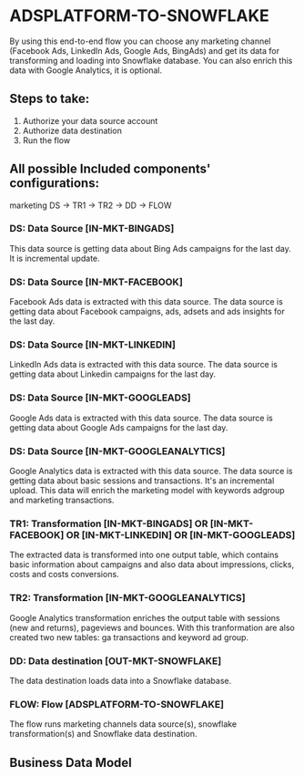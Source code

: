 # ADSPLATFORM-TO-SNOWFLAKE

By using this end-to-end flow you can choose any marketing channel (Facebook Ads, LinkedIn Ads, Google Ads, BingAds) and get its data for transforming and loading into Snowflake database. You can also enrich this data with Google Analytics, it is optional.

## Steps to take:
1. Authorize your data source account
2. Authorize data destination
3. Run the flow

## All possible Included components' configurations:

marketing DS -> TR1 -> TR2 -> DD -> FLOW

### DS: Data Source [IN-MKT-BINGADS] 

This data source is getting data about Bing Ads campaigns for the last day. It is incremental update.

### DS: Data Source [IN-MKT-FACEBOOK]

Facebook Ads data is extracted with this data source. The data source is getting data about Facebook campaigns, ads, adsets and ads insights for the last day.

### DS: Data Source [IN-MKT-LINKEDIN]

LinkedIn Ads data is extracted with this data source. The data source is getting data about Linkedin campaigns for the last day.

### DS: Data Source [IN-MKT-GOOGLEADS]

Google Ads data is extracted with this data source. The data source is getting data about Google Ads campaigns for the last day.

### DS: Data Source [IN-MKT-GOOGLEANALYTICS]

Google Analytics data is extracted with this data source. The data source is getting data about basic sessions and transactions. It's an incremental upload. This data will enrich the marketing model with keywords adgroup and marketing transactions.

### TR1: Transformation [IN-MKT-BINGADS] OR [IN-MKT-FACEBOOK] OR [IN-MKT-LINKEDIN] OR [IN-MKT-GOOGLEADS]

The extracted data is transformed into one output table, which contains basic information about campaigns and also data about impressions, clicks, costs and costs conversions.

### TR2: Transformation [IN-MKT-GOOGLEANALYTICS]

Google Analytics transformation enriches the output table with sessions (new and returns), pageviews and bounces. With this tranformation are also created two new tables: ga transactions and keyword ad group.

### DD: Data destination [OUT-MKT-SNOWFLAKE] 

The data destination loads data into a Snowflake database.

### FLOW: Flow [ADSPLATFORM-TO-SNOWFLAKE]

The flow runs marketing channels data source(s), snowflake transformation(s) and Snowflake data destination.

## Business Data Model




